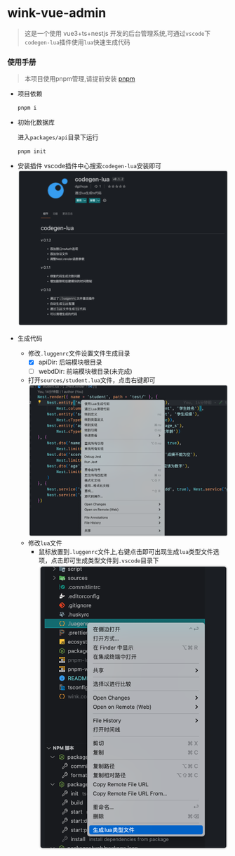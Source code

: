 # wink-vue-admin

> 这是一个使用 vue3+ts+nestjs 开发的后台管理系统,可通过`vscode`下`codegen-lua`插件使用`lua`快速生成代码

### 使用手册

> 本项目使用pnpm管理,请提前安装 [pnpm](https://pnpm.io/)

- 项目依赖

  ```sh
  pnpm i
  ```
- 初始化数据库
  
  进入`packages/api`目录下运行
  ```sh
  pnpm init
  ```

- 安装插件
	vscode插件中心搜索`codegen-lua`安装即可
	![图片信息](./docs/code-gen.png)
- 生成代码
  - 修改`.luggenrc`文件设置文件生成目录
    - [x] apiDir: 后端模块根目录
    - [ ] webdDir: 前端模块根目录(未完成)
  - 打开`sources/student.lua`文件，点击右键即可
    ![图片信息](./docs/gen-ctrl.png) 
  - 修改`lua`文件
    - 鼠标放置到`.luggenrc`文件上,右键点击即可出现生成`lua`类型文件选项，点击即可生成类型文件到`.vscode`目录下
      ![图片信息](./docs/gen-type.png)
